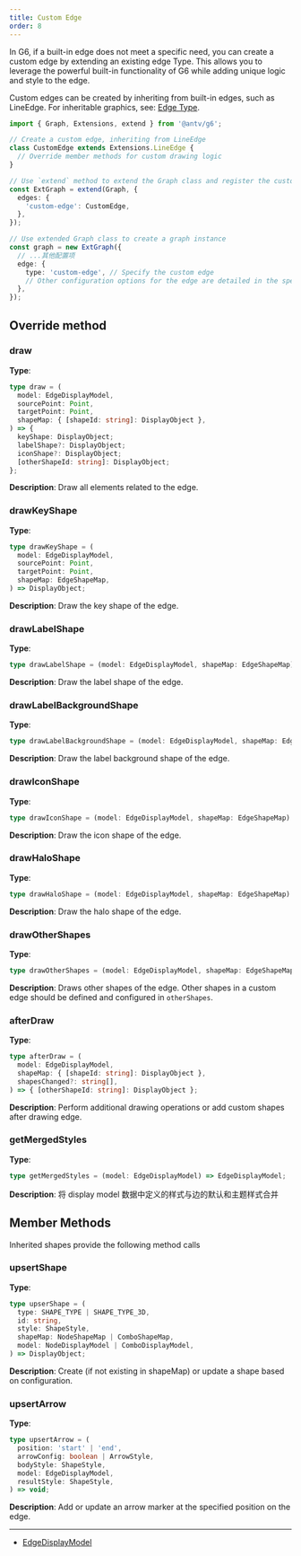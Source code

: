```yaml
---
title: Custom Edge
order: 8
---
```


In G6, if a built-in edge does not meet a specific need, you can create a custom edge by extending an existing edge Type. This allows you to leverage the powerful built-in functionality of G6 while adding unique logic and style to the edge.

Custom edges can be created by inheriting from built-in edges, such as LineEdge. For inheritable graphics, see: [Edge Type](/en/manual/customize/extension-cats#2-边Typeedges).

```ts
import { Graph, Extensions, extend } from '@antv/g6';

// Create a custom edge, inheriting from LineEdge
class CustomEdge extends Extensions.LineEdge {
  // Override member methods for custom drawing logic
}

// Use `extend` method to extend the Graph class and register the custom edge
const ExtGraph = extend(Graph, {
  edges: {
    'custom-edge': CustomEdge,
  },
});

// Use extended Graph class to create a graph instance
const graph = new ExtGraph({
  // ...其他配置项
  edge: {
    type: 'custom-edge', // Specify the custom edge
    // Other configuration options for the edge are detailed in the specific edge configuration
  },
});
```

## Override method

### draw

**Type**:

```ts
type draw = (
  model: EdgeDisplayModel,
  sourcePoint: Point,
  targetPoint: Point,
  shapeMap: { [shapeId: string]: DisplayObject },
) => {
  keyShape: DisplayObject;
  labelShape?: DisplayObject;
  iconShape?: DisplayObject;
  [otherShapeId: string]: DisplayObject;
};
```

**Description**: Draw all elements related to the edge.

### drawKeyShape

**Type**:

```ts
type drawKeyShape = (
  model: EdgeDisplayModel,
  sourcePoint: Point,
  targetPoint: Point,
  shapeMap: EdgeShapeMap,
) => DisplayObject;
```

**Description**: Draw the key shape of the edge.

### drawLabelShape

**Type**:

```ts
type drawLabelShape = (model: EdgeDisplayModel, shapeMap: EdgeShapeMap) => DisplayObject;
```

**Description**: Draw the label shape of the edge.

### drawLabelBackgroundShape

**Type**:

```ts
type drawLabelBackgroundShape = (model: EdgeDisplayModel, shapeMap: EdgeShapeMap) => DisplayObject;
```

**Description**: Draw the label background shape of the edge.

### drawIconShape

**Type**:

```ts
type drawIconShape = (model: EdgeDisplayModel, shapeMap: EdgeShapeMap) => DisplayObject;
```

**Description**: Draw the icon shape of the edge.

### drawHaloShape

**Type**:

```ts
type drawHaloShape = (model: EdgeDisplayModel, shapeMap: EdgeShapeMap) => DisplayObject;
```

**Description**: Draw the halo shape of the edge.

### drawOtherShapes

**Type**:

```ts
type drawOtherShapes = (model: EdgeDisplayModel, shapeMap: EdgeShapeMap) => { [id: string]: DisplayObject };
```

**Description**: Draws other shapes of the edge. Other shapes in a custom edge should be defined and configured in `otherShapes`.

### afterDraw

**Type**:

```ts
type afterDraw = (
  model: EdgeDisplayModel,
  shapeMap: { [shapeId: string]: DisplayObject },
  shapesChanged?: string[],
) => { [otherShapeId: string]: DisplayObject };
```

**Description**: Perform additional drawing operations or add custom shapes after drawing edge.

### getMergedStyles

**Type**:

```ts
type getMergedStyles = (model: EdgeDisplayModel) => EdgeDisplayModel;
```

**Description**: 将 display model 数据中定义的样式与边的默认和主题样式合并

## Member Methods

Inherited shapes provide the following method calls

### upsertShape

**Type**:

```ts
type upserShape = (
  type: SHAPE_TYPE | SHAPE_TYPE_3D,
  id: string,
  style: ShapeStyle,
  shapeMap: NodeShapeMap | ComboShapeMap,
  model: NodeDisplayModel | ComboDisplayModel,
) => DisplayObject;
```

**Description**: Create (if not existing in shapeMap) or update a shape based on configuration.

### upsertArrow

**Type**:

```ts
type upsertArrow = (
  position: 'start' | 'end',
  arrowConfig: boolean | ArrowStyle,
  bodyStyle: ShapeStyle,
  model: EdgeDisplayModel,
  resultStyle: ShapeStyle,
) => void;
```

**Description**: Add or update an arrow marker at the specified position on the edge.

---

- [EdgeDisplayModel](/apis/data/edge-display-model)
